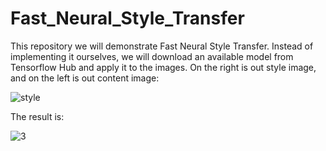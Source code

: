 # Fast_Neural_Style_Transfer
This repository we will demonstrate Fast Neural Style Transfer. Instead of implementing it ourselves, we will download an available model from Tensorflow Hub and apply it to the images.
On the right is out style image, and on the left is out content image:


![style](https://user-images.githubusercontent.com/64538407/111061082-1c5b8a00-84aa-11eb-8105-54453a45c4a4.png)

The result is:

![3](https://user-images.githubusercontent.com/64538407/111061091-2c736980-84aa-11eb-83e1-c7e1938ac18b.png)

